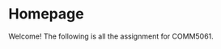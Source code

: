 <!DOCTYPE html>
<html>
<head>
<title>Glynn's</title>
</head>
<body>

<h1>Homepage</h1>
<p>Welcome! The following is all the assignment for COMM5061.</p>

</body>
</html>
